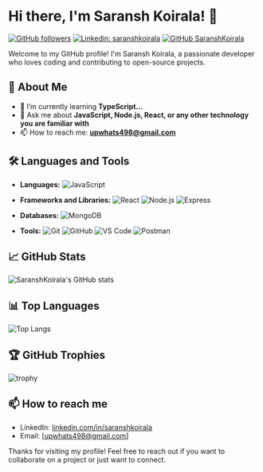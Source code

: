 # Hi there, I'm Saransh Koirala! 👋

[![GitHub followers](https://img.shields.io/github/followers/SaranshKoirala?label=Follow&style=social)](https://github.com/SaranshKoirala)
[![Linkedin: saranshkoirala](https://img.shields.io/badge/-saranshkoirala-blue?style=flat-square&logo=Linkedin&logoColor=white&link=https://www.linkedin.com/in/saranshkoirala/)](https://www.linkedin.com/in/saranshkoirala/)
[![GitHub SaranshKoirala](https://img.shields.io/github/stars/SaranshKoirala?label=stars&style=social)](https://github.com/SaranshKoirala)

Welcome to my GitHub profile! I'm Saransh Koirala, a passionate developer who loves coding and contributing to open-source projects.

## 🚀 About Me

- 🌱 I’m currently learning **TypeScript...**
- 💬 Ask me about **JavaScript, Node.js, React, or any other technology you are familiar with**
- 📫 How to reach me: **upwhats498@gmail.com**

## 🛠️ Languages and Tools

- **Languages:**
  ![JavaScript](https://img.shields.io/badge/-JavaScript-333333?style=flat&logo=javascript)

- **Frameworks and Libraries:**
  ![React](https://img.shields.io/badge/-React-333333?style=flat&logo=react)
  ![Node.js](https://img.shields.io/badge/-Node.js-333333?style=flat&logo=node.js)
  ![Express](https://img.shields.io/badge/-Express-333333?style=flat&logo=express)

 - **Databases:**
  ![MongoDB](https://img.shields.io/badge/-MongoDB-333333?style=flat&logo=mongodb)

- **Tools:**
  ![Git](https://img.shields.io/badge/-Git-333333?style=flat&logo=git)
  ![GitHub](https://img.shields.io/badge/-GitHub-333333?style=flat&logo=github)
  ![VS Code](https://img.shields.io/badge/-VS%20Code-333333?style=flat&logo=visual-studio-code)
  ![Postman](https://img.shields.io/badge/-Postman-333333?style=flat&logo=postman)

## 📈 GitHub Stats

![SaranshKoirala's GitHub stats](https://github-readme-stats.vercel.app/api?username=SaranshKoirala&show_icons=true&theme=radical)

## 📊 Top Languages

![Top Langs](https://github-readme-stats.vercel.app/api/top-langs/?username=SaranshKoirala&layout=compact&theme=radical)

## 🏆 GitHub Trophies

![trophy](https://github-profile-trophy.vercel.app/?username=SaranshKoirala&theme=radical)

## 📫 How to reach me

- LinkedIn: [linkedin.com/in/saranshkoirala](https://www.linkedin.com/in/saranshkoirala/)
- Email: [upwhats498@gmail.com]

Thanks for visiting my profile! Feel free to reach out if you want to collaborate on a project or just want to connect.

